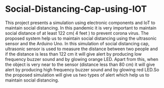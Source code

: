 # Social-Distancing-Cap-using-IOT
This project presents a simulation using electronic components and IoT to maintain social distancing. In this pandemic it is very important to maintain social distance of at least 122 cm( 4 feet ) to prevent corona virus. The proposed system help us to maintain social distancing using the ultrasonic sensor and the Arduino Uno. In this simulation of social distancing cap, ultrasonic sensor is used to measure the distance between two people and if the distance is less than 122 cm it will give alert by producing low frequency buzzer sound and by glowing orange LED. Apart from this, when the object is very near to the sensor (distance less than 80 cm) it will give alert by producing high frequency buzzer sound and by glowing red LED.So the proposed simulation will give us two types of alert which help us to maintain social distancing.

